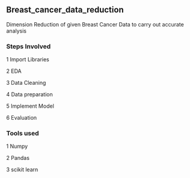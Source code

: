 ## Breast_cancer_data_reduction
Dimension Reduction of given Breast Cancer Data to carry out accurate analysis

### Steps Involved

1 Import Libraries

2 EDA

3 Data Cleaning

4 Data preparation

5 Implement Model

6 Evaluation

### Tools used

1 Numpy

2 Pandas

3 scikit learn

